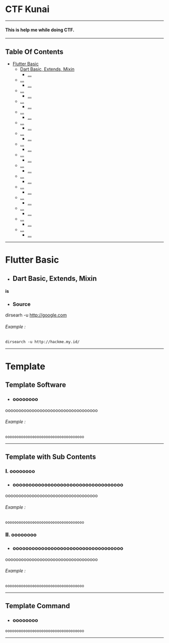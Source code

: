 # CTF Kunai
---------------------------------------------------------------------------
#### This is help me while doing CTF. 

---------------------------------------------------------------------------
## Table Of Contents
* [Flutter Basic](#Flutter-Basic)
  * [Dart Basic, Extends, Mixin](#Dart-Basic-Extends-Mixin)
    * [...](#...)
  * [...](#...)
    * [...](#...)
  * [...](#...)
    * [...](#...)
  * [...](#...)
    * [...](#...)
  * [...](#...)
    * [...](#...)
  * [...](#...)
    * [...](#...)
  * [...](#...)
    * [...](#...)
  * [...](#...)
    * [...](#...)
  * [...](#...)
    * [...](#...)
  * [...](#...)
    * [...](#...)
  * [...](#...)
    * [...](#...)
  * [...](#...)
    * [...](#...)
  * [...](#...)
    * [...](#...)
  * [...](#...)
    * [...](#...)
  * [...](#...)
    * [...](#...)
  * [...](#...)
    * [...](#...)

---------------------------------------------------------------------------

# Flutter Basic

- ## Dart Basic, Extends, Mixin
#### is
- ### Source
dirsearh -u http://google.com
###### Example :
```
dirsearch -u http://hackme.my.id/
```



---------------------------------------------------------------------------
# Template
## Template Software
- ###  oooooooo
ooooooooooooooooooooooooooooooooooo
###### Example :
```
ooooooooooooooooooooooooooooooooooo 
```

---------------------------------------------------------------------------
## Template with Sub Contents
### 𝚰. oooooooo
- ### ooooooooooooooooooooooooooooooooooo 
ooooooooooooooooooooooooooooooooooo  
###### Example :
```
ooooooooooooooooooooooooooooooooooo  
```
### 𝚰𝚰. oooooooo
- ### ooooooooooooooooooooooooooooooooooo 
ooooooooooooooooooooooooooooooooooo  
###### Example :
```
ooooooooooooooooooooooooooooooooooo  
```

---------------------------------------------------------------------------
## Template Command
- ###  oooooooo
```
ooooooooooooooooooooooooooooooooooo
```

---------------------------------------------------------------------------

